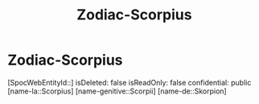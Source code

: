 ﻿---
title: "Zodiac-Scorpius"
type: Zodiac
tags:
- astro/Zodiac

---

# Zodiac-Scorpius

[SpocWebEntityId::]
isDeleted: false
isReadOnly: false
confidential: public
[name-la::Scorpius]
[name-genitive::Scorpii]
[name-de::Skorpion]
